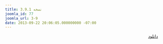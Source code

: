 ```yaml
---
title: نسخه 3.9.1
joomla_id: 77
joomla_url: 3-9
date: 2013-09-22 20:06:05.000000000 -07:00
---
```

<p style="text-align: right;"><a href="http://www.mediafire.com/download/k9a1k8zimc5bgid/GraphicBox_v3.9.1.rar" style="text-align: right;">دانلود</a></p>

